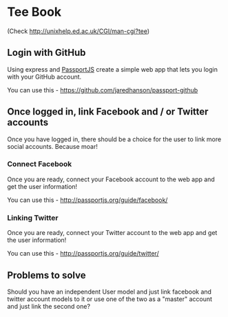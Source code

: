 # Tee Book

(Check http://unixhelp.ed.ac.uk/CGI/man-cgi?tee)

## Login with GitHub

Using express and [PassportJS](http://passportjs.org/) create a simple web app that lets you login with your GitHub account.

You can use this - https://github.com/jaredhanson/passport-github

## Once logged in, link Facebook and / or Twitter accounts

Once you have logged in, there should be a choice for the user to link more social accounts. Because moar!

### Connect Facebook

Once you are ready, connect your Facebook account to the web app and get the user information!

You can use this - http://passportjs.org/guide/facebook/

### Linking Twitter

Once you are ready, connect your Twitter account to the web app and get the user information!

You can use this - http://passportjs.org/guide/twitter/

## Problems to solve

Should you have an independent User model and just link facebook and twitter account models to it or use one of the two as a "master" account and just link the second one?
